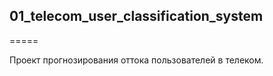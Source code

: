 ## 01_telecom_user_classification_system
=====

Проект прогнозирования оттока пользователей в телеком. 
